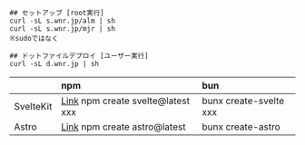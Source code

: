
```
## セットアップ [root実行]
curl -sL s.wnr.jp/alm | sh
curl -sL s.wnr.jp/mjr | sh
※sudoではなく

## ドットファイルデプロイ [ユーザー実行]
curl -sL d.wnr.jp | sh
```

|| npm | bun |
|:-|:-|:-|
| SvelteKit | [Link](https://kit.svelte.dev/) npm create svelte@latest xxx | bunx create-svelte xxx |
| Astro     | [Link](https://astro.build/) npm create astro@latest | bunx create-astro |
